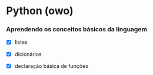 # Python (owo)

### Aprendendo os conceitos básicos da linguagem


- [x] listas
- [x] dicionários
- [x] declaração básica de funções

